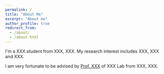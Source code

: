 ```yaml
---
permalink: /
title: "About Me"
excerpt: "About me"
author_profile: true
redirect_from: 
  - /about/
  - /about.html
---
```


I'm a XXX student from XXX, XXX. My research interest includes XXX, XXX and XXX.

I am very fortunate to be advised by [Prof. XXX](https://www.XXX.com/) of XXX Lab from XXX, XXX. 
